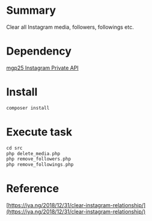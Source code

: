 # Summary

Clear all Instagram media, followers, followings etc.

# Dependency

[mgp25 Instagram Private API](https://github.com/mgp25/Instagram-API)

# Install

```php
composer install
```

# Execute task

```php
cd src
php delete_media.php
php remove_followers.php
php remove_followings.php
```

# Reference

[https://iya.ng/2018/12/31/clear-instagram-relationship/](https://iya.ng/2018/12/31/clear-instagram-relationship/)
